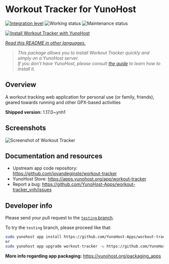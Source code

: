<!--
N.B.: This README was automatically generated by <https://github.com/YunoHost/apps/tree/master/tools/readme_generator>
It shall NOT be edited by hand.
-->

# Workout Tracker for YunoHost

[![Integration level](https://dash.yunohost.org/integration/workout-tracker.svg)](https://ci-apps.yunohost.org/ci/apps/workout-tracker/) ![Working status](https://ci-apps.yunohost.org/ci/badges/workout-tracker.status.svg) ![Maintenance status](https://ci-apps.yunohost.org/ci/badges/workout-tracker.maintain.svg)

[![Install Workout Tracker with YunoHost](https://install-app.yunohost.org/install-with-yunohost.svg)](https://install-app.yunohost.org/?app=workout-tracker)

*[Read this README in other languages.](./ALL_README.md)*

> *This package allows you to install Workout Tracker quickly and simply on a YunoHost server.*  
> *If you don't have YunoHost, please consult [the guide](https://yunohost.org/install) to learn how to install it.*

## Overview

A workout tracking web application for personal use (or family, friends), geared towards running and other GPX-based activities

**Shipped version:** 1.17.0~ynh1

## Screenshots

![Screenshot of Workout Tracker](./doc/screenshots/screenshot.jpg)

## Documentation and resources

- Upstream app code repository: <https://github.com/jovandeginste/workout-tracker>
- YunoHost Store: <https://apps.yunohost.org/app/workout-tracker>
- Report a bug: <https://github.com/YunoHost-Apps/workout-tracker_ynh/issues>

## Developer info

Please send your pull request to the [`testing` branch](https://github.com/YunoHost-Apps/workout-tracker_ynh/tree/testing).

To try the `testing` branch, please proceed like that:

```bash
sudo yunohost app install https://github.com/YunoHost-Apps/workout-tracker_ynh/tree/testing --debug
or
sudo yunohost app upgrade workout-tracker -u https://github.com/YunoHost-Apps/workout-tracker_ynh/tree/testing --debug
```

**More info regarding app packaging:** <https://yunohost.org/packaging_apps>
